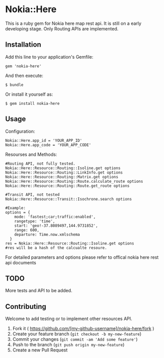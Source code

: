 # Nokia::Here

This is a ruby gem for Nokia here map rest api. It is still on a early developing stage. Only Routing APIs are implemented.

## Installation

Add this line to your application's Gemfile:

    gem 'nokia-here'

And then execute:

    $ bundle

Or install it yourself as:

    $ gem install nokia-here

## Usage
Configuration:

    Nokia::Here.app_id = 'YOUR_APP_ID'
    Nokia::Here.app_code = 'YOUR_APP_CODE'

Resourses and Methods:

    #Routing API, not fully tested.
    Nokia::Here::Resource::Routing::Isoline.get options
    Nokia::Here::Resource::Routing::LinkInfo.get options
    Nokia::Here::Resource::Routing::Matrix.get options
    Nokia::Here::Resource::Routing::Route.calculate_route options
    Nokia::Here::Resource::Routing::Route.get_route options

    #Transit API, not tested
    Nokia::Here::Resource::Transit::Isochrone.search options

    #Example:
    options = {
        mode: 'fastest;car;traffic:enabled',
        rangetype: 'time',
        start: 'geo!-37.8089497,144.9731852',
        range: 600,
        departure: Time.now.xmlschema
      }
    res = Nokia::Here::Resource::Routing::Isoline.get options
    #res will be a hash of the calcualte resoure.
  For detailed parameters and options please refer to offical nokia here rest api documents


## TODO
More tests and API to be added.

## Contributing

Welcome to add testing or to implement other resources API.

1. Fork it ( https://github.com/[my-github-username]/nokia-here/fork )
2. Create your feature branch (`git checkout -b my-new-feature`)
3. Commit your changes (`git commit -am 'Add some feature'`)
4. Push to the branch (`git push origin my-new-feature`)
5. Create a new Pull Request
